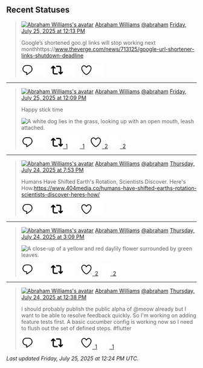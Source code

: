 ## Recent Statuses

> <a href="https://indieweb.social/@abraham"><img alt="Abraham Williams's avatar" src="https://cdn.masto.host/indiewebsocial/accounts/avatars/109/292/540/382/343/163/original/d00f2e03ce9c85b1.jpg" height="24" width="24" ></a> [Abraham Williams](https://indieweb.social/@abraham) [@abraham](https://indieweb.social/@abraham) [Friday, July 25, 2025 at 12:13 PM](https://indieweb.social/@abraham/114913812165949068)
>
> Google’s shortened goo.gl links will stop working next monthhttps://www.theverge.com/news/713125/google-url-shortener-links-shutdown-deadline
>
> [![Reply](./images/reply_light.svg#gh-light-mode-only "Reply")](https://indieweb.social/@abraham/114913812165949068#gh-light-mode-only)[![Reply](./images/reply.svg#gh-dark-mode-only "Reply")](https://indieweb.social/@abraham/114913812165949068#gh-dark-mode-only)&emsp;[![Boost](./images/retweet_light.svg#gh-light-mode-only "Boost")](https://indieweb.social/@abraham/114913812165949068#gh-light-mode-only)[![Boost](./images/retweet.svg#gh-dark-mode-only "Boost")](https://indieweb.social/@abraham/114913812165949068#gh-dark-mode-only)&emsp;[![Favorite](./images/like_light.svg#gh-light-mode-only "Favorite")](https://indieweb.social/@abraham/114913812165949068#gh-light-mode-only)[![Favorite](./images/like.svg#gh-dark-mode-only "Favorite")](https://indieweb.social/@abraham/114913812165949068#gh-dark-mode-only)


---

> <a href="https://indieweb.social/@abraham"><img alt="Abraham Williams's avatar" src="https://cdn.masto.host/indiewebsocial/accounts/avatars/109/292/540/382/343/163/original/d00f2e03ce9c85b1.jpg" height="24" width="24" ></a> [Abraham Williams](https://indieweb.social/@abraham) [@abraham](https://indieweb.social/@abraham) [Friday, July 25, 2025 at 12:09 PM](https://indieweb.social/@abraham/114913794051890806)
>
> Happy stick time
>
> ![A white dog lies in the grass, looking up with an open mouth, leash attached.](https://cdn.masto.host/indiewebsocial/media_attachments/files/114/913/793/847/032/066/original/62cdd7343805cbdb.jpg)
>
> [![Reply](./images/reply_light.svg#gh-light-mode-only "Reply")](https://indieweb.social/@abraham/114913794051890806#gh-light-mode-only)[![Reply](./images/reply.svg#gh-dark-mode-only "Reply")](https://indieweb.social/@abraham/114913794051890806#gh-dark-mode-only)&emsp;[![Boost](./images/retweet_light.svg#gh-light-mode-only "Boost")&ensp;1](https://indieweb.social/@abraham/114913794051890806#gh-light-mode-only)[![Boost](./images/retweet.svg#gh-dark-mode-only "Boost")&ensp;1](https://indieweb.social/@abraham/114913794051890806#gh-dark-mode-only)&emsp;[![Favorite](./images/like_light.svg#gh-light-mode-only "Favorite")&ensp;2](https://indieweb.social/@abraham/114913794051890806#gh-light-mode-only)[![Favorite](./images/like.svg#gh-dark-mode-only "Favorite")&ensp;2](https://indieweb.social/@abraham/114913794051890806#gh-dark-mode-only)


---

> <a href="https://indieweb.social/@abraham"><img alt="Abraham Williams's avatar" src="https://cdn.masto.host/indiewebsocial/accounts/avatars/109/292/540/382/343/163/original/d00f2e03ce9c85b1.jpg" height="24" width="24" ></a> [Abraham Williams](https://indieweb.social/@abraham) [@abraham](https://indieweb.social/@abraham) [Thursday, July 24, 2025 at 7:53 PM](https://indieweb.social/@abraham/114909957462676993)
>
> Humans Have Shifted Earth&#39;s Rotation, Scientists Discover. Here&#39;s How.https://www.404media.co/humans-have-shifted-earths-rotation-scientists-discover-heres-how/
>
> [![Reply](./images/reply_light.svg#gh-light-mode-only "Reply")](https://indieweb.social/@abraham/114909957462676993#gh-light-mode-only)[![Reply](./images/reply.svg#gh-dark-mode-only "Reply")](https://indieweb.social/@abraham/114909957462676993#gh-dark-mode-only)&emsp;[![Boost](./images/retweet_light.svg#gh-light-mode-only "Boost")](https://indieweb.social/@abraham/114909957462676993#gh-light-mode-only)[![Boost](./images/retweet.svg#gh-dark-mode-only "Boost")](https://indieweb.social/@abraham/114909957462676993#gh-dark-mode-only)&emsp;[![Favorite](./images/like_light.svg#gh-light-mode-only "Favorite")](https://indieweb.social/@abraham/114909957462676993#gh-light-mode-only)[![Favorite](./images/like.svg#gh-dark-mode-only "Favorite")](https://indieweb.social/@abraham/114909957462676993#gh-dark-mode-only)


---

> <a href="https://indieweb.social/@abraham"><img alt="Abraham Williams's avatar" src="https://cdn.masto.host/indiewebsocial/accounts/avatars/109/292/540/382/343/163/original/d00f2e03ce9c85b1.jpg" height="24" width="24" ></a> [Abraham Williams](https://indieweb.social/@abraham) [@abraham](https://indieweb.social/@abraham) [Thursday, July 24, 2025 at 3:09 PM](https://indieweb.social/@abraham/114908842472364017)
>
> 
>
> ![A close-up of a yellow and red daylily flower surrounded by green leaves.](https://cdn.masto.host/indiewebsocial/media_attachments/files/114/908/842/212/039/521/original/c4a684fa167386b5.jpg)
>
> [![Reply](./images/reply_light.svg#gh-light-mode-only "Reply")](https://indieweb.social/@abraham/114908842472364017#gh-light-mode-only)[![Reply](./images/reply.svg#gh-dark-mode-only "Reply")](https://indieweb.social/@abraham/114908842472364017#gh-dark-mode-only)&emsp;[![Boost](./images/retweet_light.svg#gh-light-mode-only "Boost")](https://indieweb.social/@abraham/114908842472364017#gh-light-mode-only)[![Boost](./images/retweet.svg#gh-dark-mode-only "Boost")](https://indieweb.social/@abraham/114908842472364017#gh-dark-mode-only)&emsp;[![Favorite](./images/like_light.svg#gh-light-mode-only "Favorite")&ensp;2](https://indieweb.social/@abraham/114908842472364017#gh-light-mode-only)[![Favorite](./images/like.svg#gh-dark-mode-only "Favorite")&ensp;2](https://indieweb.social/@abraham/114908842472364017#gh-dark-mode-only)


---

> <a href="https://indieweb.social/@abraham"><img alt="Abraham Williams's avatar" src="https://cdn.masto.host/indiewebsocial/accounts/avatars/109/292/540/382/343/163/original/d00f2e03ce9c85b1.jpg" height="24" width="24" ></a> [Abraham Williams](https://indieweb.social/@abraham) [@abraham](https://indieweb.social/@abraham) [Thursday, July 24, 2025 at 12:38 PM](https://indieweb.social/@abraham/114908248499726939)
>
> I should probably publish the public alpha of @meow already but I want to be able to resolve feedback quickly. So I&#39;m working on adding feature tests first. A basic cucumber config is working now so I need to flush out the set of defined steps. #flutter
>
> [![Reply](./images/reply_light.svg#gh-light-mode-only "Reply")](https://indieweb.social/@abraham/114908248499726939#gh-light-mode-only)[![Reply](./images/reply.svg#gh-dark-mode-only "Reply")](https://indieweb.social/@abraham/114908248499726939#gh-dark-mode-only)&emsp;[![Boost](./images/retweet_light.svg#gh-light-mode-only "Boost")](https://indieweb.social/@abraham/114908248499726939#gh-light-mode-only)[![Boost](./images/retweet.svg#gh-dark-mode-only "Boost")](https://indieweb.social/@abraham/114908248499726939#gh-dark-mode-only)&emsp;[![Favorite](./images/like_light.svg#gh-light-mode-only "Favorite")&ensp;1](https://indieweb.social/@abraham/114908248499726939#gh-light-mode-only)[![Favorite](./images/like.svg#gh-dark-mode-only "Favorite")&ensp;1](https://indieweb.social/@abraham/114908248499726939#gh-dark-mode-only)


_Last updated Friday, July 25, 2025 at 12:24 PM UTC._
